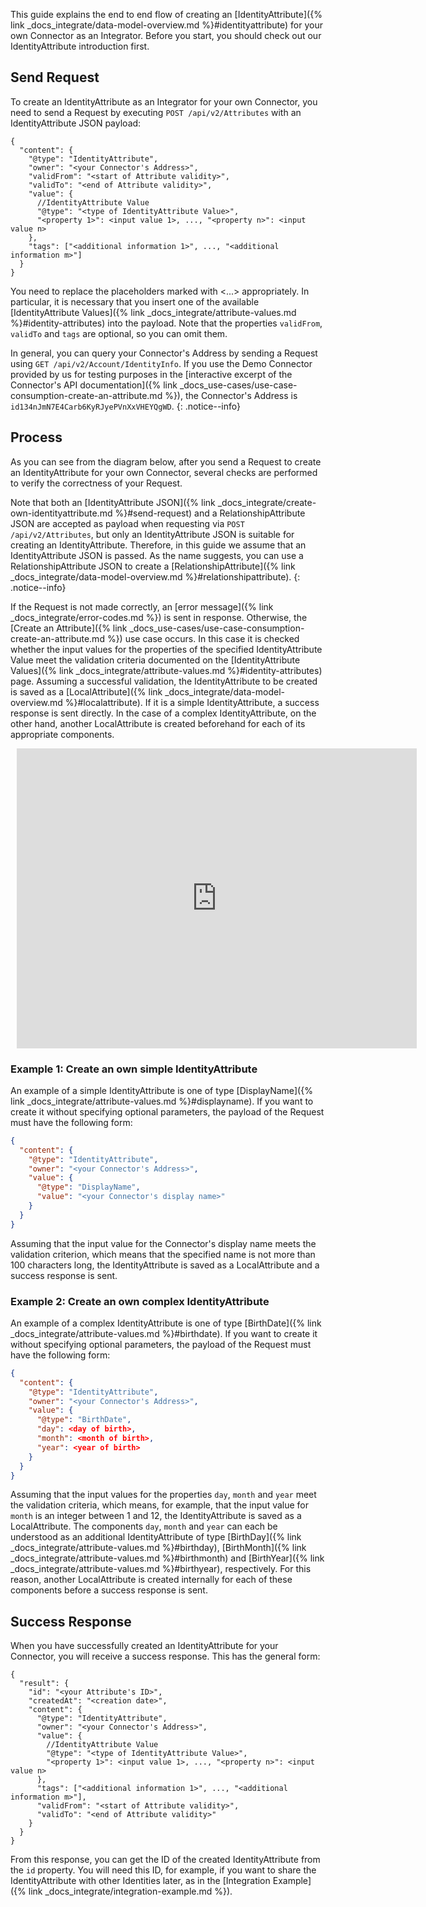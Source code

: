 This guide explains the end to end flow of creating an [IdentityAttribute]({% link _docs_integrate/data-model-overview.md %}#identityattribute) for your own Connector as an Integrator. Before you start, you should check out our IdentityAttribute introduction first.

<!--- [IdentityAttribute introduction]({_docs_integrate/identityattribute-introduction.md }) --->

## Send Request

To create an IdentityAttribute as an Integrator for your own Connector, you need to send a Request by executing `POST /api/v2/Attributes` with an IdentityAttribute JSON payload:

```jsonc
{
  "content": {
    "@type": "IdentityAttribute",
    "owner": "<your Connector's Address>",
    "validFrom": "<start of Attribute validity>",
    "validTo": "<end of Attribute validity>",
    "value": {
      //IdentityAttribute Value
      "@type": "<type of IdentityAttribute Value>",
      "<property 1>": <input value 1>, ..., "<property n>": <input value n>
    },
    "tags": ["<additional information 1>", ..., "<additional information m>"]
  }
}
```

You need to replace the placeholders marked with <...> appropriately. In particular, it is necessary that you insert one of the available [IdentityAttribute Values]({% link _docs_integrate/attribute-values.md %}#identity-attributes) into the payload. Note that the properties `validFrom`, `validTo` and `tags` are optional, so you can omit them.

In general, you can query your Connector's Address by sending a Request using `GET /api/v2/Account/IdentityInfo`. If you use the Demo Connector provided by us for testing purposes in the [interactive excerpt of the Connector's API documentation]({% link _docs_use-cases/use-case-consumption-create-an-attribute.md %}), the Connector's Address is `id134nJmN7E4Carb6KyRJyePVnXxVHEYQgWD`.
{: .notice--info}

<!---{% include rapidoc api_route_regex="^post /api/v2/Attributes$" %}--->

## Process

As you can see from the diagram below, after you send a Request to create an IdentityAttribute for your own Connector, several checks are performed to verify the correctness of your Request.

Note that both an [IdentityAttribute JSON]({% link _docs_integrate/create-own-identityattribute.md %}#send-request) and a RelationshipAttribute JSON are accepted as payload when requesting via `POST /api/v2/Attributes`, but only an IdentityAttribute JSON is suitable for creating an IdentityAttribute. Therefore, in this guide we assume that an IdentityAttribute JSON is passed. As the name suggests, you can use a RelationshipAttribute JSON to create a [RelationshipAttribute]({% link _docs_integrate/data-model-overview.md %}#relationshipattribute).
{: .notice--info}

If the Request is not made correctly, an [error message]({% link _docs_integrate/error-codes.md %}) is sent in response. Otherwise, the [Create an Attribute]({% link _docs_use-cases/use-case-consumption-create-an-attribute.md %}) use case occurs. In this case it is checked whether the input values for the properties of the specified IdentityAttribute Value meet the validation criteria documented on the [IdentityAttribute Values]({% link _docs_integrate/attribute-values.md %}#identity-attributes) page. Assuming a successful validation, the IdentityAttribute to be created is saved as a [LocalAttribute]({% link _docs_integrate/data-model-overview.md %}#localattribute). If it is a simple IdentityAttribute, a success response is sent directly. In the case of a complex IdentityAttribute, on the other hand, another LocalAttribute is created beforehand for each of its appropriate components.

<div style="width: 640px; height: 480px; margin: 10px; position: relative;"><iframe allowfullscreen frameborder="0" style="width:640px; height:480px" src="https://lucid.app/documents/embedded/0180d387-13cb-45ac-9ce7-ba419cde3125" id="TrQN2shGC_se"></iframe></div>

<!---[![High level architecture diagram of enmeshed components and layers]({{ '/assets/images/integrate/Create own IdentityAttribute.svg' | relative_url }}){: .align-center}]({{ '/assets/images/integrate/Create own IdentityAttribute.svg' | relative_url }})--->

<!--- Not magnifiable version: ![High level architecture diagram of enmeshed components and layers]({{ '/assets/images/integrate/Create own IdentityAttribute.svg' | relative_url }}){: .align-center} --->

### Example 1: Create an own simple IdentityAttribute

An example of a simple IdentityAttribute is one of type [DisplayName]({% link _docs_integrate/attribute-values.md %}#displayname). If you want to create it without specifying optional parameters, the payload of the Request must have the following form:

```json
{
  "content": {
    "@type": "IdentityAttribute",
    "owner": "<your Connector's Address>",
    "value": {
      "@type": "DisplayName",
      "value": "<your Connector's display name>"
    }
  }
}
```

Assuming that the input value for the Connector's display name meets the validation criterion, which means that the specified name is not more than 100 characters long, the IdentityAttribute is saved as a LocalAttribute and a success response is sent.

### Example 2: Create an own complex IdentityAttribute

An example of a complex IdentityAttribute is one of type [BirthDate]({% link _docs_integrate/attribute-values.md %}#birthdate). If you want to create it without specifying optional parameters, the payload of the Request must have the following form:

```json
{
  "content": {
    "@type": "IdentityAttribute",
    "owner": "<your Connector's Address>",
    "value": {
      "@type": "BirthDate",
      "day": <day of birth>,
      "month": <month of birth>,
      "year": <year of birth>
    }
  }
}
```

Assuming that the input values ​​for the properties `day`, `month` and `year` meet the validation criteria, which means, for example, that the input value for `month` is an integer between 1 and 12, the IdentityAttribute is saved as a LocalAttribute. The components `day`, `month` and `year` can each be understood as an additional IdentityAttribute of type [BirthDay]({% link _docs_integrate/attribute-values.md %}#birthday), [BirthMonth]({% link _docs_integrate/attribute-values.md %}#birthmonth) and [BirthYear]({% link _docs_integrate/attribute-values.md %}#birthyear), respectively. For this reason, another LocalAttribute is created internally for each of these components before a success response is sent.

## Success Response

When you have successfully created an IdentityAttribute for your Connector, you will receive a success response. This has the general form:

```jsonc
{
  "result": {
    "id": "<your Attribute's ID>",
    "createdAt": "<creation date>",
    "content": {
      "@type": "IdentityAttribute",
      "owner": "<your Connector's Address>",
      "value": {
        //IdentityAttribute Value
        "@type": "<type of IdentityAttribute Value>",
        "<property 1>": <input value 1>, ..., "<property n>": <input value n>
      },
      "tags": ["<additional information 1>", ..., "<additional information m>"],
      "validFrom": "<start of Attribute validity>",
      "validTo": "<end of Attribute validity>"
    }
  }
}
```

From this response, you can get the ID of the created IdentityAttribute from the `id` property. You will need this ID, for example, if you want to share the IdentityAttribute with other Identities later, as in the [Integration Example]({% link _docs_integrate/integration-example.md %}).
